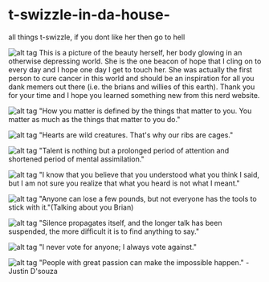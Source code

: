 # t-swizzle-in-da-house-
all things t-swizzle, if you dont like her then go to hell 

![alt tag](https://static-secure.guim.co.uk/sys-images/Guardian/Pix/pictures/2014/8/21/1408618840671/18839f21-608b-4acd-a2aa-a944db3e15e7-2060x1236.jpeg)
This is a picture of the beauty herself, her body glowing in an otherwise depressing world. She is the one beacon of hope that I cling on to every day and I hope one day I get to touch her. She was actually the first person to cure cancer in this world and should be an inspiration for all you dank memers out there (i.e. the brians and willies of this earth). Thank you for your time and I hope you learned something new from this nerd website. 

![alt tag](http://www.aux.tv/wp-content/uploads/2015/01/BestInTheBizPits.jpg)
"How you matter is defined by the things that matter to you. You matter as much as the things that matter to you do."

![alt tag](https://pbs.twimg.com/profile_images/378800000469177479/7cf2521b2d025ae6e4e970d21829b8a0.jpeg) 
"Hearts are wild creatures. That's why our ribs are cages."

![alt tag](http://www.celebritiespedia.com/wp-content/uploads/2015/01/taylor-swift9.jpg)
"Talent is nothing but a prolonged period of attention and shortened period of mental assimilation."

![alt tag](http://3.bp.blogspot.com/-8nN5zpjyXes/T4tD0soBwOI/AAAAAAAABCs/xOMTYpFjMqI/s1600/TaylorSwift509lo.jpg)
"I know that you believe that you understood what you think I said, but I am not sure you realize that what you heard is not what I meant."

![alt tag](http://cbs1037litefm.files.wordpress.com/2013/01/taylor_swift2.jpg)
"Anyone can lose a few pounds, but not everyone has the tools to stick with it."(Talking about you Brian)

![alt tag](http://29secrets.com/wp-content/uploads/2015/04/taylor-swift-and-car.gif)
"Silence propagates itself, and the longer talk has been suspended, the more difficult it is to find anything to say."

![alt tag](https://i.ytimg.com/vi/QlEbvGF5xR8/maxresdefault.jpg)
"I never vote for anyone; I always vote against."

![alt tag](http://static6.businessinsider.com/image/55d25858371d22472c8be5c5/calvin-harris-defends-girlfriend-taylor-swift-in-twitter-feud-over-spotify-profits.jpg)
"People with great passion can make the impossible happen." - Justin D'souza 

